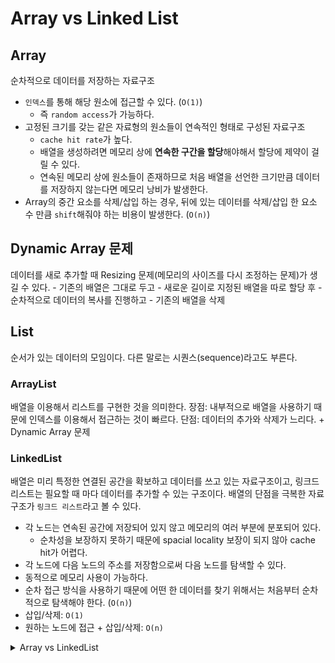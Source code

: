 # Array vs Linked List

## Array
순차적으로 데이터를 저장하는 자료구조 

- `인덱스`를 통해 해당 원소에 접근할 수 있다. (`O(1)`)
    - 즉 `random access`가 가능하다.
- 고정된 크기를 갖는 같은 자료형의 원소들이 연속적인 형태로 구성된 자료구조
    - `cache hit rate`가 높다.
    - 배열을 생성하려면 메모리 상에 **연속한 구간을 할당**해야해서 할당에 제약이 걸릴 수 있다.
    - 연속된 메모리 상에 원소들이 존재하므로 처음 배열을 선언한 크기만큼 데이터를 저장하지 않는다면 메모리 낭비가 발생한다.
- Array의 중간 요소를 삭제/삽입 하는 경우, 뒤에 있는 데이터를 삭제/삽입 한 요소 수 만큼 `shift`해줘야 하는 비용이 발생한다. (`O(n)`)

## Dynamic Array 문제
데이터를 새로 추가할 때 Resizing 문제(메모리의 사이즈를 다시 조정하는 문제)가 생길 수 있다.
    - 기존의 배열은 그대로 두고
    - 새로운 길이로 지정된 배열을 따로 할당 후
    - 순차적으로 데이터의 복사를 진행하고
    - 기존의 배열을 삭제 

## List
순서가 있는 데이터의 모임이다. 다른 말로는 시퀀스(sequence)라고도 부른다.

### ArrayList
배열을 이용해서 리스트를 구현한 것을 의미한다.
장점: 내부적으로 배열을 사용하기 때문에 인덱스를 이용해서 접근하는 것이 빠르다.
단점: 데이터의 추가와 삭제가 느리다. + Dynamic Array 문제

### LinkedList
배열은 미리 특정한 연결된 공간을 확보하고 데이터를 쓰고 있는 자료구조이고, 링크드 리스트는 필요할 때 마다 데이터를 추가할 수 있는 구조이다. 배열의 단점을 극복한 자료구조가 `링크드 리스트`라고 볼 수 있다.

- 각 노드는 연속된 공간에 저장되어 있지 않고 메모리의 여러 부분에 분포되어 있다.
    - 순차성을 보장하지 못하기 때문에 spacial locality 보장이 되지 않아 cache hit가 어렵다.
- 각 노드에 다음 노드의 주소를 저장함으로써 다음 노드를 탐색할 수 있다.
- 동적으로 메모리 사용이 가능하다.
- 순차 접근 방식을 사용하기 때문에 어떤 한 데이터를 찾기 위해서는 처음부터 순차적으로 탐색해야 한다. (`O(n)`)
- 삽입/삭제: `O(1)`
- 원하는 노드에 접근 + 삽입/삭제: `O(n)`

<details>
<summary>Array vs LinkedList</summary>
Array는 Random Access를 지원한다. 요소들을 인덱스를 통해 직접 접근할 수 있다. 따라서 특정 요소에 접근하는 시간 복잡도는 O(1)이다. 반면 Linkedlist는 Sequential Access를 지원한다. 어떤 요소를 접근할 때 순차적으로 검색하며 찾아야 한다. 따라서 특정 요소에 접근할 때 시간 복잡도는 O(N)이다.

저장 방식도 배열에서 요소들은 인접한 메모리 위치에 연이어 저장된다. 반면 Linkedlist에서는 새로운 요소에 할당된 메모리 위치 주소가 linkedlist의 이전 요소에 저장된다.

배열에서 삽입과 삭제는 O(N)이 소요되지만, Linkedlist에서 삽입과 삭제는 O(1)이 소요된다.

배열에서 메모리는 선언 시 컴파일 타임에 할당이 된다. (정적 메모리 할당) 반면 Linkedlist에서는 새로운 요소가 추가될 때 런타임에 메모리를 할당한다. (동적 메모리 할당)

배열은 Stack 섹션에 메모리 할당이 이루어진다. 반면 Linkedlist는 Heap 섹션에 메모리 할당이 이루어진다.
</details>